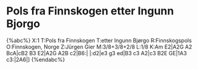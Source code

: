 # Pols fra Finnskogen etter Ingunn Bjorgo

{%abc%}
X:1
T:Pols fra Finnskogen
T:etter Ingunn Bjørgo
R:Finnskogspols
O:Finnskogen, Norge
Z:Jürgen Gier
M:3/8+3/8+2/8
L:1/8
K:Am
E2|A2G A2 BcA|cB2 B3 E2|A2G A2B c2|B6:|
|:d2|e3 g3 ed|B3 c3 A2|c3 B2E GE|1A3 c3:|2A6|]
{%endabc%}
